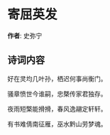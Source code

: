 # 寄屈英发

**作者**: 史弥宁

## 诗词内容

好在灵均几叶孙，栖迟何事尚衡门。

骚章愤世今谁嗣，忠槩传家君独存。

夜雨短檠能搰搰，春风逸翮定轩轩。

有书难倩南征雁，巫水黔山劳梦魂。

